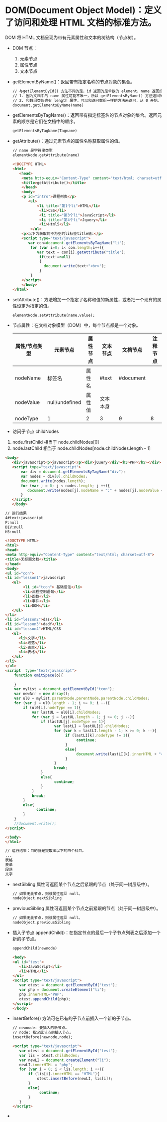 # DOM(Document Object Model)：定义了访问和处理 HTML 文档的标准方法。

  DOM 将 HTML 文档呈现为带有元素属性和文本的树结构（节点树）。

* DOM 节点：
  1. 元素节点
  2. 属性节点
  3. 文本节点

* getElementByName()：返回带有指定名称的节点对象的集合。

  ~~~ html
  // 与getElementById() 方法不同的是，id 返回的是单数的 element，name 返回的是复数的 elements 通过元素的 name 属性查询元素，而不是通过 id 属性。
  // 1. 因为文档中的 name 属性可能不唯一，所以 getElementsByName() 方法返回的是元素的数组，而不是一个元素。
  // 2. 和数组类似也有 length 属性，可以和访问数组一样的方法来访问，从 0 开始。
  document.getElementsByName(name)
  ~~~

* getElementsByTagName()：返回带有指定标签名的节点对象的集合。返回元素的顺序是它们在文档中的顺序。
  
  ~~~ html
  getElementsByTagName(Tagname)
  ~~~

  
* getAttribute()：通过元素节点的属性名称获取属性的值。

  ~~~ html
  // name 是字符串类型
  elementNode.getAttribute(name) 
  ~~~

  ~~~ html
  <!DOCTYPE HTML>
  <html> 
     <head>
	  <meta http-equiv="Content-Type" content="text/html; charset=utf-8">
	  <title>getAttribute()</title>
	  </head>
	  <body>   
	  <p id="intro">课程列表</p>  
	     <ul>  
		     <li title="第1个li">HTML</li>  
			  <li>CSS</li>  
			  <li title="第3个li">JavaScript</li>  
			  <li title="第4个li">Jquery</li>  
			  <li>Html5</li>  
		  </ul>  
	  <p>以下为获取的不为空的li标签title值:</p>
	  <script type="text/javascript">
	     var con=document.getElementsByTagName("li");
		  for (var i=0; i< con.length;i++){
		     var text = con[i].getAttribute("title");
			  if(text!=null)
			  {
			    document.write(text+"<br>");
			  }
		  } 
	  </script> 
	  </body>
  </html>
  ~~~

* setAttribute()：方法增加一个指定了名称和值的新属性，或者把一个现有的属性设定为指定的值。

  ~~~ html
  elementNode.setAttribute(name,value);
  ~~~

* 节点属性：在文档对象模型（DOM）中，每个节点都是一个对象。

  | **属性/节点类型** | **元素节点** | **属性节点** | **文本节点** | **文档节点** | **注释节点** |
  | ----------------- | ------------ | ------------ | ------------ | ------------ | ------------ |
  | nodeName | 标签名 | 属性名 | #text | #document | |
  | nodeValue | null/undefined | 属性值 | 文本本身 | |
  | nodeType | 1 | 2 | 3 | 9 | 8 |
  
* 访问子节点 childNodes
 
1. node.firstChild 相当于 node.childNodes[0]
2. node.lastChild 相当于 node.childNodes[node.childNodes.length - 1]

  ~~~ html
  <body>
	 <div>javascript<p>javascript</p><div>jQuery</div><h5>PHP</h5></div>
	 <script type="text/javascript">
		 var div = document.getElementsByTagName("div");
		 var nodes = div[0].childNodes;
		 document.write(nodes.length);
		 for (var j = 0; j < nodes.length; j ++){
			document.write(nodes[j].nodeName + ":" + nodes[j].nodeValue + "<br>");
		 }
	 </script>
	 </body>
  ~~~

  ~~~ bash
  // 运行结果
  4#text:javascript
  P:null
  DIV:null
  H5:null   
  ~~~
  
  ~~~ html
  <!DOCTYPE HTML>
  <html>
  <head>
  <meta http-equiv="Content-Type" content="text/html; charset=utf-8">
  <title>无标题文档</title>
  </head>
  <body>
  <ul id="con">
  <li id="lesson1">javascript
	 <ul> 
		  <li id="tcon"> 基础语法</li>
		  <li>流程控制语句</li>
		  <li>函数</li>
		  <li>事件</li>
		  <li>DOM</li>
	 </ul>
  </li>
  <li id="lesson2">das</li>
  <li id="lesson3">dadf</li>
  <li id="lesson4">HTML/CSS 
	 <ul>
		<li>文字</li>
		<li>段落</li>
		<li>表单</li>
		<li>表格</li>  
	 </ul> 
  </li>
  </ul>  
  <script  type="text/javascript">
	  function omitSpace(o){
			
	  }
	  var mylist = document.getElementById("tcon");
	  var newArr = new Array();
	  var ul0 = mylist.parentNode.parentNode.parentNode.childNodes;
	  for (var i = ul0.length - 1; i >= 0; i --){
		  if (ul0[i].nodeType == 1){
			  var lastUL = ul0[i].childNodes;
			  for (var j = lastUL.length - 1; j >= 0; j --){
				  if (lastUL[j].nodeType == 1){
						var lastLI = lastUL[j].childNodes;
						for (var k = lastLI.length - 1; k >= 0; k --){
							 if (lastLI[k].nodeType != 1){
								  continue;
							 }
							 else{
								  document.write(lastLI[k].innerHTML + "<br>");
							 }
						}
						break;
				  }
				  else{
						continue;
				  }
			  }
			  break;
		  }
		  else{
				continue;
		  }
	  }
	  //document.write();
  </script> 

  </body>
  </html>
  ~~~
  ~~~ bash
  // 运行结果：目的就是提取出以下的四个科目。
  ...
  表格
  表单
  段落
  文字
  ~~~

* nextSibling 属性可返回某个节点之后紧跟的节点（处于同一树层级中）。
  ~~~ html
  // 如果无此节点，则该属性返回 null。
  nodeObject.nextSibling
  ~~~

* previousSibling 属性可返回某个节点之前紧跟的节点（处于同一树层级中）。
  ~~~ html
  // 如果无此节点，则该属性返回 null。
  nodeObject.previousSibling  
  ~~~

* 插入子节点 appendChild()：在指定节点的最后一个子节点列表之后添加一个新的子节点。
  ~~~ html 
  appendChild(newnode)
  ~~~
  
  ~~~ html
  <body>
  <ul id="test">
	 <li>JavaScript</li>
	 <li>HTML</li>
  </ul> 
  <script type="text/javascript">
	 var otest = document.getElementById("test");  
	 var php = document.createElement("li");
	 php.innerHTML="PHP";
	 otest.appendChild(php);
  </script> 
  </body>
  ~~~

* insertBefore() 方法可在已有的子节点前插入一个新的子节点。
  ~~~ html
  // newnode: 要插入的新节点。
  // node: 指定此节点前插入节点。
  insertBefore(newnode,node);
  ~~~
  
  ~~~ html
  <script type="text/javascript">
	 var otest = document.getElementById("test");
	 var lis = otest.childNodes;
	 var newLI = document.createElement("li");
	 newLI.innerHTML = "php";
	 for (var i = 0; i < lis.length; i ++){
		 if (lis[i].innerHTML == "HTML"){
			 otest.insertBefore(newLI, lis[i]);
		 }
		 else{
			  continue;
		 }
	 }
  </script> 
  ~~~

* 
